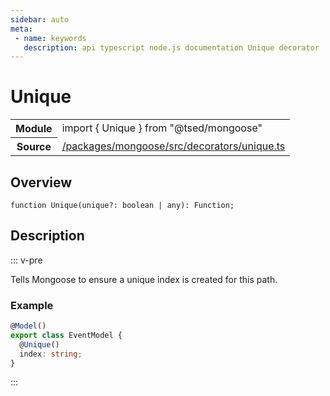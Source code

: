 ```yaml
---
sidebar: auto
meta:
 - name: keywords
   description: api typescript node.js documentation Unique decorator
---
```

# Unique <Badge text="Decorator" type="decorator"/>
<!-- Summary -->
<section class="symbol-info"><table class="is-full-width"><tbody><tr><th>Module</th><td><div class="lang-typescript"><span class="token keyword">import</span> { Unique }&nbsp;<span class="token keyword">from</span>&nbsp;<span class="token string">"@tsed/mongoose"</span></div></td></tr><tr><th>Source</th><td><a href="https://github.com/TypedProject/ts-express-decorators/blob/v5.4.0/packages/mongoose/src/decorators/unique.ts#L0-L0">/packages/mongoose/src/decorators/unique.ts</a></td></tr></tbody></table></section>

<!-- Overview -->
## Overview


<pre><code class="typescript-lang ">function <span class="token function">Unique</span><span class="token punctuation">(</span>unique?<span class="token punctuation">:</span> <span class="token keyword">boolean</span> | <span class="token keyword">any</span><span class="token punctuation">)</span><span class="token punctuation">:</span> Function<span class="token punctuation">;</span></code></pre>



<!-- Description -->
## Description

::: v-pre

Tells Mongoose to ensure a unique index is created for this path.

### Example

```typescript
@Model()
export class EventModel {
  @Unique()
  index: string;
}
```


:::